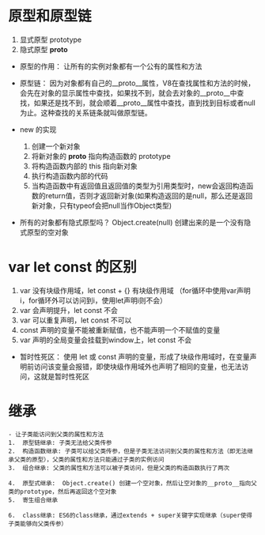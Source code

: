 # 原型和原型链

1.  显式原型 prototype
2.  隐式原型 __proto__

- 原型的作用：
    让所有的实例对象都有一个公有的属性和方法

- 原型链：
    因为对象都有自己的__proto__属性，V8在查找属性和方法的时候，会先在对象的显示属性中查找，如果找不到，就会去对象的__proto__中查找，如果还是找不到，就会顺着__proto__属性中查找，直到找到目标或者null为止。这种查找的关系链条就叫做原型链。

- new 的实现
  1.  创建一个新对象
  2.  将新对象的 __proto__ 指向构造函数的 prototype
  3.  将构造函数内部的 this 指向新对象
  4.  执行构造函数内部的代码
  5.  当构造函数中有返回值且返回值的类型为引用类型时，new会返回构造函数的return值，否则才返回新对象(如果构造返回的是null，那么还是返回新对象，只有typeof会把null当作Object类型)

- 所有的对象都有隐式原型吗？
    Object.create(null) 创建出来的是一个没有隐式原型的空对象

# var let const 的区别
1.  var 没有块级作用域，let const + {} 有块级作用域 （for循环中使用var声明i，for循环外可以访问到i，使用let声明i则不会）
2.  var 会声明提升，let const 不会
3.  var 可以重复声明，let const 不可以
4.  const 声明的变量不能被重新赋值，也不能声明一个不赋值的变量
5.  var 声明的全局变量会挂载到window上，let const 不会

- 暂时性死区：
    使用 let 或 const 声明的变量，形成了块级作用域时，在变量声明前访问该变量会报错，即使块级作用域外也声明了相同的变量，也无法访问，这就是暂时性死区

# 继承
    - 让子类能访问到父类的属性和方法
    1.  原型链继承: 子类无法给父类传参
    2.  构造函数继承: 子类可以给父类传参，但是子类无法访问到父类的属性和方法（即无法继承父类的原型），父类的属性和方法只能通过子类的实例访问
    3.  组合继承: 父类的属性和方法可以被子类访问，但是父类的构造函数执行了两次

    4.  原型式继承:  Object.create() 创建一个空对象，然后让空对象的__proto__指向父类的prototype，然后再返回这个空对象
    5.  寄生组合继承

    6.  class继承: ES6的class继承，通过extends + super关键字实现继承（super使得子类能够向父类传参）


